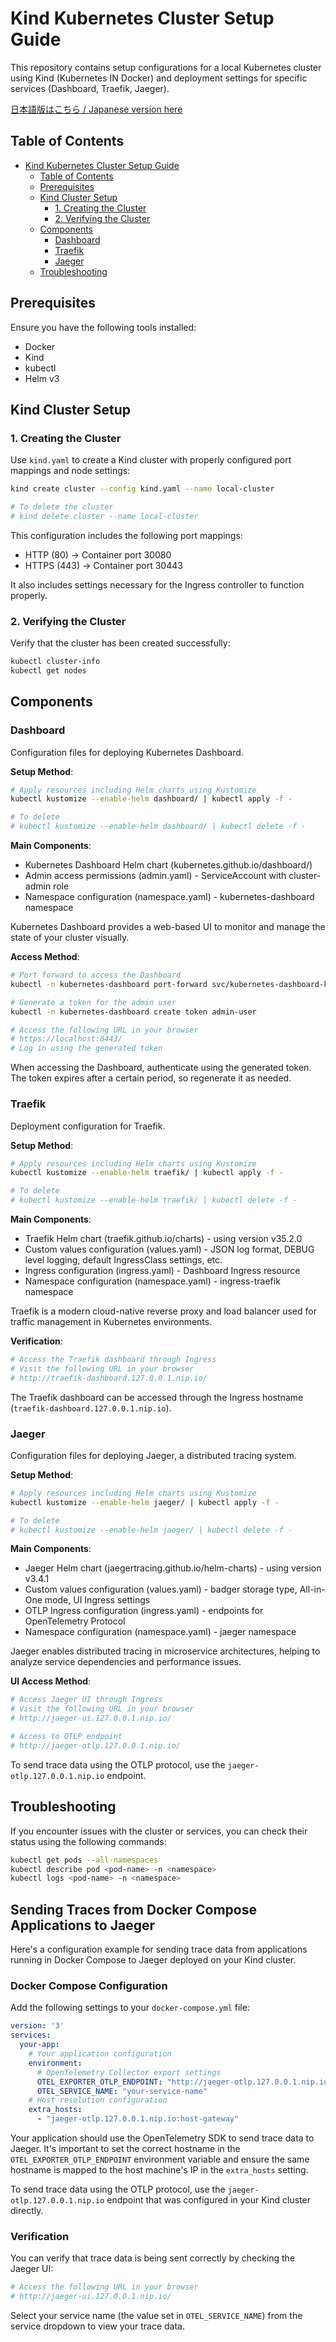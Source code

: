 # Kind Kubernetes Cluster Setup Guide

This repository contains setup configurations for a local Kubernetes cluster using Kind (Kubernetes IN Docker) and deployment settings for specific services (Dashboard, Traefik, Jaeger).

[日本語版はこちら / Japanese version here](../README.md)

## Table of Contents

- [Kind Kubernetes Cluster Setup Guide](#kind-kubernetes-cluster-setup-guide)
  - [Table of Contents](#table-of-contents)
  - [Prerequisites](#prerequisites)
  - [Kind Cluster Setup](#kind-cluster-setup)
    - [1. Creating the Cluster](#1-creating-the-cluster)
    - [2. Verifying the Cluster](#2-verifying-the-cluster)
  - [Components](#components)
    - [Dashboard](#dashboard)
    - [Traefik](#traefik)
    - [Jaeger](#jaeger)
  - [Troubleshooting](#troubleshooting)

## Prerequisites

Ensure you have the following tools installed:

- Docker
- Kind
- kubectl
- Helm v3

## Kind Cluster Setup

### 1. Creating the Cluster

Use `kind.yaml` to create a Kind cluster with properly configured port mappings and node settings:

```bash
kind create cluster --config kind.yaml --name local-cluster

# To delete the cluster
# kind delete cluster --name local-cluster
```

This configuration includes the following port mappings:
- HTTP (80) -> Container port 30080
- HTTPS (443) -> Container port 30443

It also includes settings necessary for the Ingress controller to function properly.

### 2. Verifying the Cluster

Verify that the cluster has been created successfully:

```bash
kubectl cluster-info
kubectl get nodes
```

## Components

### Dashboard

Configuration files for deploying Kubernetes Dashboard.

**Setup Method**:

```bash
# Apply resources including Helm charts using Kustomize
kubectl kustomize --enable-helm dashboard/ | kubectl apply -f -

# To delete
# kubectl kustomize --enable-helm dashboard/ | kubectl delete -f -
```

**Main Components**:

- Kubernetes Dashboard Helm chart (kubernetes.github.io/dashboard/)
- Admin access permissions (admin.yaml) - ServiceAccount with cluster-admin role
- Namespace configuration (namespace.yaml) - kubernetes-dashboard namespace

Kubernetes Dashboard provides a web-based UI to monitor and manage the state of your cluster visually.

**Access Method**:

```bash
# Port forward to access the Dashboard
kubectl -n kubernetes-dashboard port-forward svc/kubernetes-dashboard-kong-proxy 8443:443

# Generate a token for the admin user
kubectl -n kubernetes-dashboard create token admin-user

# Access the following URL in your browser
# https://localhost:8443/
# Log in using the generated token
```

When accessing the Dashboard, authenticate using the generated token. The token expires after a certain period, so regenerate it as needed.

### Traefik

Deployment configuration for Traefik.

**Setup Method**:

```bash
# Apply resources including Helm charts using Kustomize
kubectl kustomize --enable-helm traefik/ | kubectl apply -f -

# To delete
# kubectl kustomize --enable-helm traefik/ | kubectl delete -f -
```

**Main Components**:

- Traefik Helm chart (traefik.github.io/charts) - using version v35.2.0
- Custom values configuration (values.yaml) - JSON log format, DEBUG level logging, default IngressClass settings, etc.
- Ingress configuration (ingress.yaml) - Dashboard Ingress resource
- Namespace configuration (namespace.yaml) - ingress-traefik namespace

Traefik is a modern cloud-native reverse proxy and load balancer used for traffic management in Kubernetes environments.

**Verification**:

```bash
# Access the Traefik dashboard through Ingress
# Visit the following URL in your browser
# http://traefik-dashboard.127.0.0.1.nip.io/
```

The Traefik dashboard can be accessed through the Ingress hostname (`traefik-dashboard.127.0.0.1.nip.io`).

### Jaeger

Configuration files for deploying Jaeger, a distributed tracing system.

**Setup Method**:

```bash
# Apply resources including Helm charts using Kustomize
kubectl kustomize --enable-helm jaeger/ | kubectl apply -f -

# To delete
# kubectl kustomize --enable-helm jaeger/ | kubectl delete -f -
```

**Main Components**:

- Jaeger Helm chart (jaegertracing.github.io/helm-charts) - using version v3.4.1
- Custom values configuration (values.yaml) - badger storage type, All-in-One mode, UI Ingress settings
- OTLP Ingress configuration (ingress.yaml) - endpoints for OpenTelemetry Protocol
- Namespace configuration (namespace.yaml) - jaeger namespace

Jaeger enables distributed tracing in microservice architectures, helping to analyze service dependencies and performance issues.

**UI Access Method**:

```bash
# Access Jaeger UI through Ingress
# Visit the following URL in your browser
# http://jaeger-ui.127.0.0.1.nip.io/

# Access to OTLP endpoint
# http://jaeger-otlp.127.0.0.1.nip.io/
```

To send trace data using the OTLP protocol, use the `jaeger-otlp.127.0.0.1.nip.io` endpoint.

## Troubleshooting

If you encounter issues with the cluster or services, you can check their status using the following commands:

```bash
kubectl get pods --all-namespaces
kubectl describe pod <pod-name> -n <namespace>
kubectl logs <pod-name> -n <namespace>
```

## Sending Traces from Docker Compose Applications to Jaeger

Here's a configuration example for sending trace data from applications running in Docker Compose to Jaeger deployed on your Kind cluster.

### Docker Compose Configuration

Add the following settings to your `docker-compose.yml` file:

```yaml
version: '3'
services:
  your-app:
    # Your application configuration
    environment:
      # OpenTelemetry Collector export settings
      OTEL_EXPORTER_OTLP_ENDPOINT: "http://jaeger-otlp.127.0.0.1.nip.io"
      OTEL_SERVICE_NAME: "your-service-name"
    # Host resolution configuration
    extra_hosts:
      - "jaeger-otlp.127.0.0.1.nip.io:host-gateway"
```

Your application should use the OpenTelemetry SDK to send trace data to Jaeger. It's important to set the correct hostname in the `OTEL_EXPORTER_OTLP_ENDPOINT` environment variable and ensure the same hostname is mapped to the host machine's IP in the `extra_hosts` setting.

To send trace data using the OTLP protocol, use the `jaeger-otlp.127.0.0.1.nip.io` endpoint that was configured in your Kind cluster directly.

### Verification

You can verify that trace data is being sent correctly by checking the Jaeger UI:

```bash
# Access the following URL in your browser
# http://jaeger-ui.127.0.0.1.nip.io/
```

Select your service name (the value set in `OTEL_SERVICE_NAME`) from the service dropdown to view your trace data.
